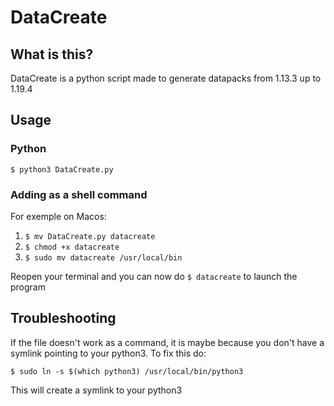 # DataCreate

## What is this?

DataCreate is a python script made to generate datapacks from 1.13.3 up to 1.19.4

## Usage

### Python
`$ python3 DataCreate.py`

### Adding as a shell command

For exemple on Macos:
1. `$ mv DataCreate.py datacreate`
2. `$ chmod +x datacreate`
3. `$ sudo mv datacreate /usr/local/bin`

Reopen your terminal and you can now do `$ datacreate` to launch the program

## Troubleshooting

If the file doesn't work as a command, it is maybe because you don't have a symlink pointing to your python3. To fix this do:

`$ sudo ln -s $(which python3) /usr/local/bin/python3`

This will create a symlink to your python3
